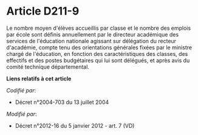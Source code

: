# Article D211-9

Le nombre moyen d'élèves accueillis par classe et le nombre des emplois par école sont définis annuellement par
le directeur académique des services de l'éducation nationale agissant sur délégation du recteur d'académie, compte tenu des
orientations générales fixées par le ministre chargé de l'éducation, en fonction des caractéristiques des classes, des
effectifs et des postes budgétaires qui lui sont délégués, et après avis du comité technique départemental.

**Liens relatifs à cet article**

_Codifié par_:

  - Décret n°2004-703 du 13 juillet 2004

_Modifié par_:

  - Décret n°2012-16 du 5 janvier 2012 - art. 7 (VD)
